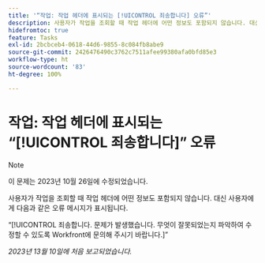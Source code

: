 ```yaml
---
title: '“작업: 작업 헤더에 표시되는 [!UICONTROL 죄송합니다] 오류”'
description: 사용자가 작업을 조회할 때 작업 헤더에 어떤 정보도 포함되지 않습니다. 대신 사용자에게 “죄송합니다” 메시지가 표시됩니다.
hidefromtoc: true
feature: Tasks
exl-id: 2bcbceb4-0618-44d6-9855-8c084fb8abe9
source-git-commit: 2426476490c3762c7511afee99380afa0bfd85e3
workflow-type: ht
source-wordcount: '83'
ht-degree: 100%

---
```


# 작업: 작업 헤더에 표시되는 “[!UICONTROL 죄송합니다]” 오류

>[!NOTE]
>
>이 문제는 2023년 10월 26일에 수정되었습니다.

사용자가 작업을 조회할 때 작업 헤더에 어떤 정보도 포함되지 않습니다. 대신 사용자에게 다음과 같은 오류 메시지가 표시됩니다.

“[!UICONTROL 죄송합니다. 문제가 발생했습니다. 무엇이 잘못되었는지 파악하여 수정할 수 있도록 Workfront에 문의해 주시기 바랍니다.]”


_2023년 13월 10일에 처음 보고되었습니다._
